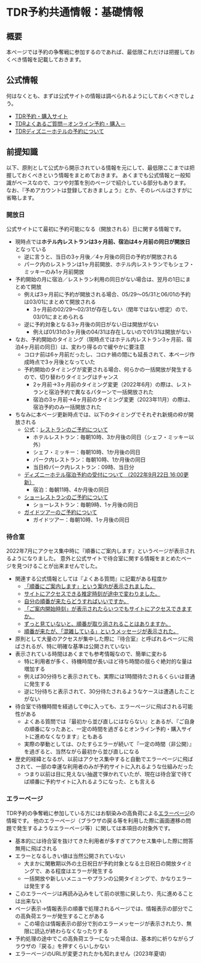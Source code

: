 # TDR予約共通情報：基礎情報

## 概要
本ページでは予約の争奪戦に参加するのであれば、最低限これだけは把握しておくべき情報を記載しておきます。


## 公式情報
何はなくとも、まずは公式サイトの情報は調べられるようにしておくべきでしょう。

* [TDR予約・購入サイト](https://reserve.tokyodisneyresort.jp/)
* [TDRよくあるご質問－オンライン予約・購入－](https://faq.tokyodisneyresort.jp/reserve/)
* [TDRディズニーホテルの予約について](https://www.tokyodisneyresort.jp/hotel/topics/info/operation/reservation.html)

## 前提知識

以下、原則として公式から開示されている情報を元にして、最低限ここまでは把握しておくべきという情報をまとめておきます。
あくまでも公式情報と一般知識がベースなので、コツや対策を別のページで紹介している部分もあります。
なお、『予めアカウントは登録しておきましょう』とか、そのレベルはさすがに省略します。

### 開放日

公式サイトにて最初に予約可能になる（開放される）日に関する情報です。

* 現時点では**ホテル内レストランは3ヶ月前、宿泊は4ヶ月前の同日が開放日**となっている
    * 逆に言うと、当日の3ヶ月後／4ヶ月後の同日の予約が開放される
    * パーク内のレストランは1ヶ月前開放、ホテル内レストランでもシェフ・ミッキーのみ1ヶ月前開放
* 予約開始の月に宿泊／レストラン利用の同日がない場合は、翌月の1日にまとめて開放
    * 例えば3ヶ月前に予約が開放される場合、05/29～05/31と06/01の予約は03/01にまとめて開放される
        * 3ヶ月前の02/29～02/31が存在しない（閏年ではない想定）ので、03/01にまとめられる
    * 逆に予約対象となる3ヶ月後の同日がない日は開放がない
        * 例えば01/31の3ヶ月後の04/31は存在しないので01/31は開放がない
* なお、予約開始のタイミング（現時点ではホテル内レストラン3ヶ月前、宿泊4ヶ月前の同日）は、変わり得るので緩やかに要注意
    * コロナ前は6ヶ月前だったし、コロナ禍の間にも延長されて、本ページ作成時点で3ヶ月後となっていた
    * 予約開始のタイミングが変更される場合、何らかの一括開放が発生するので、切り替わりタイミングはチャンス
        * 2ヶ月前→3ヶ月前のタイミング変更（2022年6月）の際は、レストランと宿泊予約で異なるパターンで一括開放された
        * 宿泊の3ヶ月前→4ヶ月前のタイミング変更（2023年11月）の際は、宿泊予約のみ一括開放された
* ちなみに本ページ更新時点では、以下のタイミングでそれぞれ新規の枠が開放される
    * 公式：[レストランのご予約について](https://reserve.tokyodisneyresort.jp/about/restaurant_01)
        * ホテルレストラン：毎朝10時、3か月後の同日（シェフ・ミッキー以外）
        * シェフ・ミッキー：毎朝10時、1か月後の同日
        * パーク内レストラン：毎朝10時、1か月後の同日
        * 当日枠パーク内レストラン：09時、当日分
    * [ディズニーホテル宿泊予約の受付について （2022年9月22日 16:00更新）](https://reserve.tokyodisneyresort.jp/info/detail/1880/)
        * 宿泊：毎朝11時、4か月後の同日
    * [ショーレストランのご予約について](https://reserve.tokyodisneyresort.jp/about/showrestaurant_01)
        * ショーレストラン：毎朝9時、1ヶ月後の同日
    * [ガイドツアーのご予約について](https://reserve.tokyodisneyresort.jp/about/guidetour_01)
        * ガイドツアー：毎朝10時、1ヶ月後の同日

### 待合室

2022年7月にアクセス集中時に『順番にご案内します』というページが表示されるようになりました。
意外と公式サイトで待合室に関する情報をまとめたページを見つけることが出来ませんでした。

* 関連する公式情報としては『よくある質問』に記載がある程度か
    * [「順番にご案内します」という案内が表示されました。](https://faq.tokyodisneyresort.jp/reserve/faq_detail.html?id=23679)
    * [サイトにアクセスできる推定時刻が途中で変わりました。](https://faq.tokyodisneyresort.jp/reserve/faq_detail.html?id=23680)
    * [自分の順番が来たらどうすればいいですか。](https://faq.tokyodisneyresort.jp/reserve/faq_detail.html?id=23683)
    * [「ご案内開始時刻」が表示されたらいつでもサイトにアクセスできますか。](https://faq.tokyodisneyresort.jp/reserve/faq_detail.html?id=23682)
    * [ずっと見ていないと、順番が取り消されることはありますか。](https://faq.tokyodisneyresort.jp/reserve/faq_detail.html?id=23681)
    * [順番が来たが、「混雑している」というメッセージが表示された。](https://faq.tokyodisneyresort.jp/reserve/faq_detail.html?id=23684)
* 原則として大量のアクセスが集中した際に『待合室』と呼ばれるページに飛ばされるが、特に明確な基準は公開されていない
* 表示されている時間はあくまでも参考情報なので、簡単に変わる
    * 特に利用者が多く、待機時間が長いほど待ち時間の揺らぐ絶対的な量は増加する
    * 例えば30分待ちと表示されても、実際には1時間待たされるくらいは普通に発生する
    * 逆に1分待ちと表示されて、30分待たされるようなケースは遭遇したことがない
* 待合室で待機時間を経過して中に入っても、エラーページに飛ばされる可能性がある
    * よくある質問では『最初から並び直しにはならない』とあるが、『ご自身の順番になったあと、一定の時間を過ぎるとオンライン予約・購入サイトに進めなくなります』ともある
    * 実際の挙動としては、ひたすらエラーが続いて『一定の時間（非公開）』を過ぎると、当然ながら最初から並び直しになる
* 歴史的経緯となるが、以前はアクセス集中すると自動でエラーページに飛ばされて、一部の幸運な利用者のみが予約サイトに入れるような仕組みだった
    * つまり以前は目に見えない抽選で弾かれていたが、現在は待合室で待てば順番に予約サイトに入れるようになった、とも言える


### エラーページ

TDR予約の争奪戦に参加している方にはお馴染みの高負荷による[エラーページ](https://reserve.tokyodisneyresort.jp/overflow/index.html)の情報です。
他のエラーページ（ブラウザの戻る等を利用した際に画面遷移の問題で発生するようなエラーページ等）に関しては本項目の対象外です。

* 基本的には待合室を抜けてきた利用者が多すぎてアクセス集中した際に問答無用に飛ばされる
* エラーとなるしきい値は当然公開されていない
    * 大まかに閑散期以外の土日祝日が予約対象となる土日祝日の開放タイミングで、ある程度はエラーが発生する
    * 一括開放や新しいメニューやプランの公開タイミングで、かなりエラーは発生する
* このエラーページは再読み込みをして前の状態に戻したり、先に進めることは出来ない
* ページ表示→情報表示の順番で処理されるページでは、情報表示の部分でこの高負荷エラーが発生することがある
    * この場合は情報表示の部分で別のエラーメッセージが表示されたり、無限に読込が終わらなくなったりする
* 予約処理の途中でこの高負荷エラーになった場合は、基本的に祈りながらブラウザの『戻る』を押すくらいしかない
* エラーページのURLが変更されたかも知れません（2023年夏頃）
